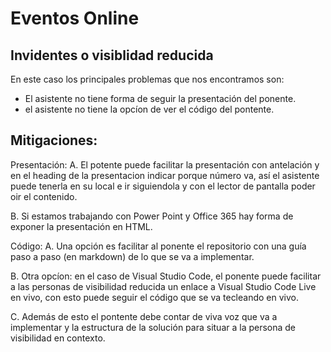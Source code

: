 # Eventos Online

## Invidentes o visiblidad reducida

En este caso los principales problemas que nos encontramos son:

- El asistente no tiene forma de seguir la presentación del ponente.
- el asistente no tiene la opcíon de ver el código del pontente.

## Mitigaciones:

Presentación:
A. El potente puede facilitar la presentación con antelación y en el heading de la presentacion indicar
porque número va, así el asistente puede tenerla en su local e ir siguiendola y con el lector de pantalla
poder oir el contenido.

B. Si estamos trabajando con Power Point y Office 365 hay forma de exponer la presentación en HTML.

Código:
A. Una opción es facilitar al ponente el repositorio con una guía paso a paso (en markdown) de lo que se
va a implementar.

B. Otra opcíon: en el caso de Visual Studio Code, el ponente puede facilitar a las personas de visibilidad reducida un enlace a Visual Studio Code Live en vivo, con esto puede seguir el código que se va tecleando en vivo.

C. Además de esto el pontente debe contar de viva voz que va a implementar y la estructura de la solución
para situar a la persona de visibilidad en contexto.
